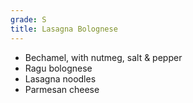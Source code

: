 ```yaml
---
grade: S
title: Lasagna Bolognese
---
```

<!-- stub -->
- Bechamel, with nutmeg, salt & pepper
- Ragu bolognese
- Lasagna noodles
- Parmesan cheese
<!-- endstub -->